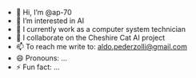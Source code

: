 - 👋 Hi, I’m @ap-70
- 👀 I’m interested in AI
- 🌱 I currently work as a computer system technician
- 💞️ I collaborate on the Cheshire Cat AI project
- 📫 To reach me write to: aldo.pederzolli@gmail.com
- 😄 Pronouns: ...
- ⚡ Fun fact: ...

<!---
ap-70/ap-70 is a ✨ special ✨ repository because its `README.md` (this file) appears on your GitHub profile.
You can click the Preview link to take a look at your changes.
--->

